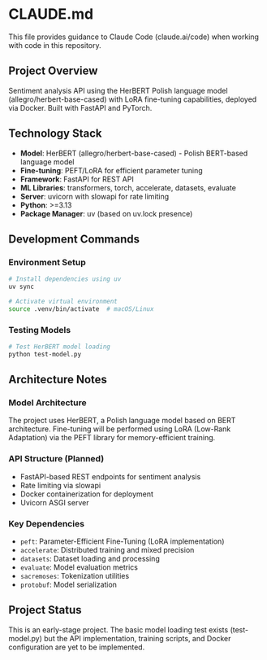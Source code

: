 # CLAUDE.md

This file provides guidance to Claude Code (claude.ai/code) when working with code in this repository.

## Project Overview

Sentiment analysis API using the HerBERT Polish language model (allegro/herbert-base-cased) with LoRA fine-tuning capabilities, deployed via Docker. Built with FastAPI and PyTorch.

## Technology Stack

- **Model**: HerBERT (allegro/herbert-base-cased) - Polish BERT-based language model
- **Fine-tuning**: PEFT/LoRA for efficient parameter tuning
- **Framework**: FastAPI for REST API
- **ML Libraries**: transformers, torch, accelerate, datasets, evaluate
- **Server**: uvicorn with slowapi for rate limiting
- **Python**: >=3.13
- **Package Manager**: uv (based on uv.lock presence)

## Development Commands

### Environment Setup
```bash
# Install dependencies using uv
uv sync

# Activate virtual environment
source .venv/bin/activate  # macOS/Linux
```

### Testing Models
```bash
# Test HerBERT model loading
python test-model.py
```

## Architecture Notes

### Model Architecture
The project uses HerBERT, a Polish language model based on BERT architecture. Fine-tuning will be performed using LoRA (Low-Rank Adaptation) via the PEFT library for memory-efficient training.

### API Structure (Planned)
- FastAPI-based REST endpoints for sentiment analysis
- Rate limiting via slowapi
- Docker containerization for deployment
- Uvicorn ASGI server

### Key Dependencies
- `peft`: Parameter-Efficient Fine-Tuning (LoRA implementation)
- `accelerate`: Distributed training and mixed precision
- `datasets`: Dataset loading and processing
- `evaluate`: Model evaluation metrics
- `sacremoses`: Tokenization utilities
- `protobuf`: Model serialization

## Project Status

This is an early-stage project. The basic model loading test exists (test-model.py) but the API implementation, training scripts, and Docker configuration are yet to be implemented.